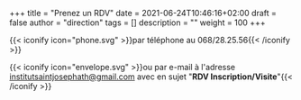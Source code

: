 +++
title       = "Prenez un RDV"
date        = 2021-06-24T10:46:16+02:00
draft       = false
author      = "direction"
tags        = []
description = ""
weight      = 100
+++

{{< iconify icon="phone.svg" >}}par téléphone au 068/28.25.56{{< /iconify >}}

{{< iconify icon="envelope.svg" >}}ou par e-mail à l'adresse institutsaintjosephath@gmail.com avec en sujet "<strong>RDV Inscription/Visite</strong>"{{< /iconify >}}

